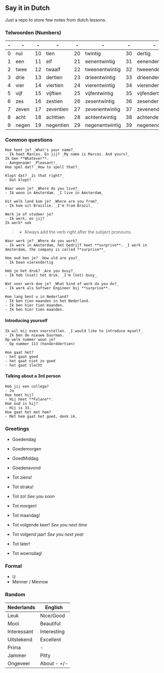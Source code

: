 Say it in Dutch
---
Just a repo to store few notes from dutch lessons.

### Telwoorden (Numbers)
| - | - | - | - | - | - | - | - | - | - | - | - |
|---|---|---|---|---|---|---|---|---|---|---|---|
| 0 |nul  | 10 |tien     | 20 |twintig       | 30 |dertig        | 40 |veertig       | 50   |vijftig             |
| 1 |een  | 11 |elf      | 21 |eenentwintig  | 31 |eenendertig   | 41 |eenenveertig  | 60   |zestig              |
| 2 |twee | 12 |twaalf   | 22 |tweenentwintig| 32 |tweeendertig  | 42 |tweeenveertig | 70   |zeventig            |
| 3 |drie | 13 |dertien  | 23 |drieentwintig | 33 |drieendertig  | 43 |drieenveertig | 80   |achttig             |
| 4 |vier | 14 |viertien | 24 |vierentwintig | 34 |vierendertig  | 44 |viereenveertig| 90   |negentig            |
| 5 |vijf | 15 |vijftien | 25 |vijfentwintig | 35 |vijfendertig  | 45 |vijfenveertig | 100  |honderd             |
| 6 |zes  | 16 |zestien  | 26 |zesentwintig  | 36 |zesendertig   | 46 |zesenveertig  | 113  |dertienhonderd      |
| 7 |zeven| 17 |zeventien| 27 |zevenentwintig| 37 |zevenendertirg| 47 |zevenenveertig| 152  |honderdtweeenvijftig|
| 8 |acht | 18 |achttien | 28 |achtentwintig | 38 |achtendertig  | 48 |achtenveertig | 200  |tweehonderd         |
| 9 |negen| 19 |negentien| 29 |negenentwintig| 39 |negenendertig | 49 |negenenveertig| 1000 |duizend             |

### Common questions

```text
Hoe heet je? _What's your name?_
- Ik heet Marcos. En jij? _My name is Marcos. And yours?_
Ik ben **Whatever**.
- Aangenaam! _Pleasant!_
Hoe spel dat? _How to spell that?_
```

```text
Klopt dat? _Is that right?_
- Dat klopt!
```

```text
Waar woon je? _Where do you live?_
- Ik woon in Amsterdam. _I live in Amsterdam_
```

```text
Uit welk land kom je? _Where are you from?_
- Ik kom uit Brazilie. _I'm from Brazil_
```
```text
Werk je of studeer je?
- Ik werk, en jij?
Ik werk* ook
```
>* Always add the verb right after the subject pronouns.

```text
Waar werk je? _Where do you work?_
- Ik werk in Amsterdam, het bedrijf heet **surprise**. _I work in Amsterdam, the company is called **surprise**_
```

```text
Hoe oud ben je? _How old are you?_
- Ik bean vierendertig
```

```text
Heb je het druk? _Are you busy?_
- Ik heb (niet) het druk. _I'm (not) busy_
```

```text
Wat voor werk doe je? _What kind of work do you do?_
- Ik werk als Softwer Engineer bij **surprise**.
```

```text
Hoe lang bent u in Nederland?
- Ik ben tien maanden in het Nederland.
- Ik ben hier tien maanden.
- Ik ben hier tien maanden.
```

#### Introducing yourself
```
Ik wil mij even voorstellen. _I would like to introduce myself_
- Ik ben de nieuwe buurman.
Op welk nummer woon je?
- Op nummer 113 (honderddertien)
```

```
Hoe gaat het?
- het gaat goed
- het gaat niet zo goed
- het gaat slecht
```

#### Talking about a 3rd person
```
Heb jij een collega?
- Ja  
Hoe heet hij?  
- Hij heet **Fulano**.  
Hoe oud is hij?  
- Hij is 33.  
Hoe gaat het met hem?  
- Met hem gaat het goed, denk ik.  
```

### Greetings

 - Goedendag
 - Goedemorgen
 - GoedMiddag
 - Goedenavond
 
 - Tot ziens!
 - Tot straks!
 - Tot zo! _See you soon_
 - Tot morgen!
 - Tot maandag!
 - Tot volgende keer! _See you next time_
 - Tot volgend jaar! _See you next year_
 - Tot later!
 - Tot woensdag!
 
 ### Formal
 
  - U
  - Menner / Mevrow
  
### Random  

|Nederlands |English    |
|-----------|-----------|
|Leuk       |Nice/Good  |
|Mooi       |Beautiful  |
|Interessant|Interesting|
|Uitstekend |Excellent  |
|Prima      |     -     |
|Jammer     |Pitty      |
|Ongeveer   |About - +/-|
